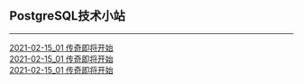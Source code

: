 ## PostgreSQL技术小站

* * *

[2021-02-15_01 传奇即将开始](pger/tree/202102/20210215_01.html)<br/>
[2021-02-15_01 传奇即将开始](./tree/202102/20210215_01.md)<br/>
<a href='pger/tree/202102/20210215_01.html'>2021-02-15_01 传奇即将开始<a/>
